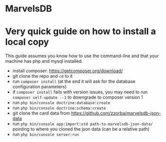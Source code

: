 MarvelsDB
=======

# Very quick guide on how to install a local copy

This guide assumes you know how to use the command-line and that your machine has php and mysql installed.

- install composer: https://getcomposer.org/download/
- git clone the repo and `cd` to it
- run `composer install` (at the end it will ask for the database configuration parameters)
- if `composer install` fails with version issues, you may need to run `composer self-update --1` to downgrade to composer version 1
- run `php bin/console doctrine:database:create`
- run `php bin/console doctrine:schema:create`
- git clone the card data from https://github.com/zzorba/marvelsdb-json-data
- run `php bin/console app:import:std path-to-marvelsdb-json-data/` pointing to where you cloned the json data (can be a relative path)
- run `php bin/console server:run`
